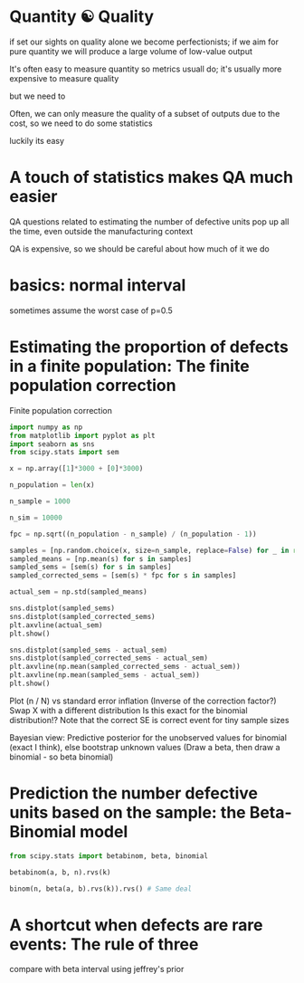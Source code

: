 
# Quantity ☯ Quality

if set our sights on quality alone we become perfectionists; if we aim for pure quantity we will produce a large volume of low-value output

It's often easy to measure quantity so metrics usuall do; it's usually more expensive to measure quality

but we need to

Often, we can only measure the quality of a subset of outputs due to the cost, so we need to do some statistics

luckily its easy

# A touch of statistics makes QA much easier

QA questions related to estimating the number of defective units pop up all the time, even outside the manufacturing context

QA is expensive, so we should be careful about how much of it we do

# basics: normal interval

sometimes assume the worst case of p=0.5

# Estimating the proportion of defects in a finite population: The finite population correction

Finite population correction

```python
import numpy as np
from matplotlib import pyplot as plt
import seaborn as sns
from scipy.stats import sem

x = np.array([1]*3000 + [0]*3000)

n_population = len(x)

n_sample = 1000

n_sim = 10000

fpc = np.sqrt((n_population - n_sample) / (n_population - 1))

samples = [np.random.choice(x, size=n_sample, replace=False) for _ in range(n_sim)]
sampled_means = [np.mean(s) for s in samples]
sampled_sems = [sem(s) for s in samples]
sampled_corrected_sems = [sem(s) * fpc for s in samples]

actual_sem = np.std(sampled_means)

sns.distplot(sampled_sems)
sns.distplot(sampled_corrected_sems)
plt.axvline(actual_sem)
plt.show()

sns.distplot(sampled_sems - actual_sem)
sns.distplot(sampled_corrected_sems - actual_sem)
plt.axvline(np.mean(sampled_corrected_sems - actual_sem))
plt.axvline(np.mean(sampled_sems - actual_sem))
plt.show()

```

Plot (n / N) vs standard error inflation (Inverse of the correction factor?)
Swap X with a different distribution
Is this exact for the binomial distribution!? Note that the correct SE is correct event for tiny sample sizes

Bayesian view: Predictive posterior for the unobserved values for binomial (exact I think), else bootstrap unknown values
(Draw a beta, then draw a binomial - so beta binomial)

# Prediction the number defective units based on the sample: the Beta-Binomial model

```python
from scipy.stats import betabinom, beta, binomial

betabinom(a, b, n).rvs(k)

binom(n, beta(a, b).rvs(k)).rvs() # Same deal

```

# A shortcut when defects are rare events: The rule of three

compare with beta interval using jeffrey's prior
